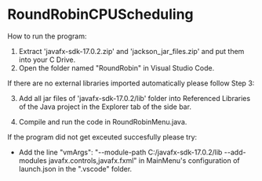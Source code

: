 # RoundRobinCPUScheduling

How to run the program:
1. Extract 'javafx-sdk-17.0.2.zip' and 'jackson_jar_files.zip' and put them into your C Drive.
2. Open the folder named "RoundRobin" in Visual Studio Code.

If there are no external libraries imported automatically please follow Step 3:

3. Add all jar files of 'javafx-sdk-17.0.2/lib' folder into Referenced Libraries of the Java project in the Explorer tab of the side bar.

4. Compile and run the code in RoundRobinMenu.java. 

If the program did not get exceuted succesfully please try:
- Add the line "vmArgs": "--module-path C:/javafx-sdk-17.0.2/lib --add-modules javafx.controls,javafx.fxml" in MainMenu's configuration of launch.json in the ".vscode" folder.

